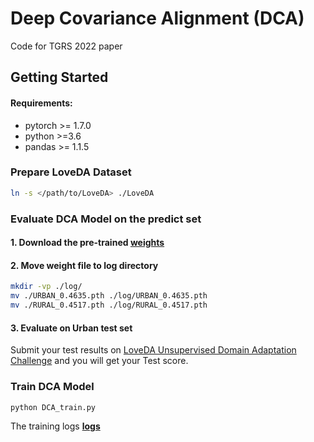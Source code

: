# Deep Covariance Alignment (DCA)
Code for TGRS 2022 paper

## Getting Started

#### Requirements:
- pytorch >= 1.7.0
- python >=3.6
- pandas >= 1.1.5
### Prepare LoveDA Dataset

```bash
ln -s </path/to/LoveDA> ./LoveDA
```


### Evaluate DCA Model on the predict set
#### 1. Download the pre-trained [<b>weights</b>](https://drive.google.com/drive/folders/1oenWpYADqd-tTx7JeDQknxRNd3mgW2kQ)
#### 2. Move weight file to log directory
```bash
mkdir -vp ./log/
mv ./URBAN_0.4635.pth ./log/URBAN_0.4635.pth
mv ./RURAL_0.4517.pth ./log/RURAL_0.4517.pth
```

#### 3. Evaluate on Urban test set
Submit your test results on [LoveDA Unsupervised Domain Adaptation Challenge](https://codalab.lisn.upsaclay.fr/competitions/424) and you will get your Test score.

### Train DCA Model
```bash 
python DCA_train.py
```
The training logs [<b>logs</b>](https://drive.google.com/drive/folders/1oenWpYADqd-tTx7JeDQknxRNd3mgW2kQ)
